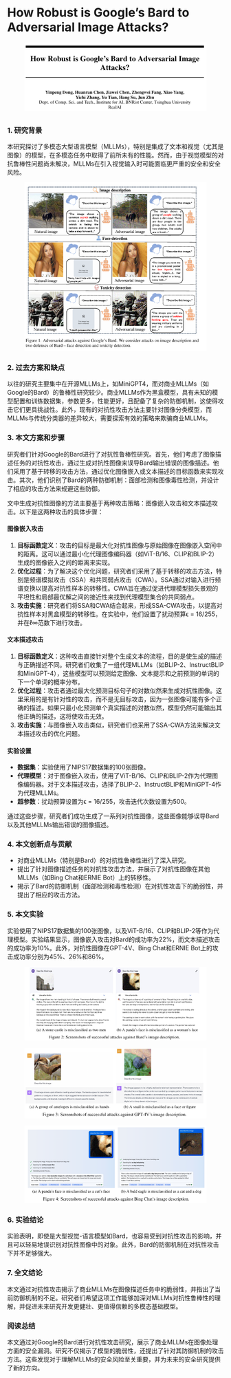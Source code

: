 # How Robust is Google’s Bard to Adversarial Image  Attacks?

<figure><img src="../.gitbook/assets/image (12) (1) (1) (1) (1) (1).png" alt=""><figcaption></figcaption></figure>

##

### 1. 研究背景

本研究探讨了多模态大型语言模型（MLLMs），特别是集成了文本和视觉（尤其是图像）的模型，在多模态任务中取得了前所未有的性能。然而，由于视觉模型的对抗鲁棒性问题尚未解决，MLLMs在引入视觉输入时可能面临更严重的安全和安全风险。

<figure><img src="../.gitbook/assets/image (13) (1) (1) (1) (1).png" alt=""><figcaption></figcaption></figure>

### 2. 过去方案和缺点

以往的研究主要集中在开源MLLMs上，如MiniGPT4，而对商业MLLMs（如Google的Bard）的鲁棒性研究较少。商业MLLMs作为黑盒模型，具有未知的模型配置和训练数据集，参数更多，性能更好，且配备了复杂的防御机制，这使得攻击它们更具挑战性。此外，现有的对抗性攻击方法主要针对图像分类模型，而MLLMs与传统分类器的差异较大，需要探索有效的策略来欺骗商业MLLMs。

### 3. 本文方案和步骤

研究者们针对Google的Bard进行了对抗性鲁棒性研究。首先，他们考虑了图像描述任务的对抗性攻击，通过生成对抗性图像来误导Bard输出错误的图像描述。他们采用了基于转移的攻击方法，通过优化图像嵌入或文本描述的目标函数来实现攻击。其次，他们识别了Bard的两种防御机制：面部检测和图像毒性检测，并设计了相应的攻击方法来规避这些防御。



文中生成对抗性图像的方法主要基于两种攻击策略：图像嵌入攻击和文本描述攻击。以下是这两种攻击的具体步骤：

#### 图像嵌入攻击

1. **目标函数定义**：攻击的目标是最大化对抗性图像与原始图像在图像嵌入空间中的距离。这可以通过最小化代理图像编码器（如ViT-B/16、CLIP和BLIP-2）生成的图像嵌入之间的距离来实现。
2. **优化过程**：为了解决这个优化问题，研究者们采用了基于转移的攻击方法，特别是频谱模拟攻击（SSA）和共同弱点攻击（CWA）。SSA通过对输入进行频谱变换以提高对抗性样本的转移性。CWA旨在通过促进代理模型损失景观的平坦性和局部最优解之间的接近性来找到代理模型集合的共同弱点。
3. **攻击实施**：研究者们将SSA和CWA结合起来，形成SSA-CWA攻击，以提高对抗性样本对黑盒模型的转移性。在实验中，他们设置了扰动预算ϵ = 16/255，并在ℓ∞范数下进行攻击。

#### 文本描述攻击

1. **目标函数定义**：这种攻击直接针对整个生成文本的流程，目的是使生成的描述与正确描述不同。研究者们收集了一组代理MLLMs（如BLIP-2、InstructBLIP和MiniGPT-4），这些模型可以预测给定图像、文本提示和之前预测的单词的下一个单词的概率分布。
2. **优化过程**：攻击者通过最大化预测目标句子的对数似然来生成对抗性图像。这里采用的是有针对性的攻击，而不是无目标攻击，因为一张图像可能有多个正确的描述。如果只最小化预测单个真实描述的对数似然，模型仍然可能输出其他正确的描述，这将使攻击无效。
3. **攻击实施**：与图像嵌入攻击类似，研究者们也采用了SSA-CWA方法来解决文本描述攻击的优化问题。

#### 实验设置

* **数据集**：实验使用了NIPS17数据集的100张图像。
* **代理模型**：对于图像嵌入攻击，使用了ViT-B/16、CLIP和BLIP-2作为代理图像编码器。对于文本描述攻击，选择了BLIP-2、InstructBLIP和MiniGPT-4作为代理MLLMs。
* **超参数**：扰动预算设置为ϵ = 16/255，攻击迭代次数设置为500。

通过这些步骤，研究者们成功生成了一系列对抗性图像，这些图像能够误导Bard以及其他MLLMs输出错误的图像描述。





### 4. 本文创新点与贡献

* 对商业MLLMs（特别是Bard）的对抗性鲁棒性进行了深入研究。
* 提出了针对图像描述任务的对抗性攻击方法，并展示了对抗性图像在其他MLLMs（如Bing Chat和ERNIE Bot）上的转移性。
* 揭示了Bard的防御机制（面部检测和毒性检测）在对抗性攻击下的脆弱性，并提出了相应的攻击方法。

### 5. 本文实验

实验使用了NIPS17数据集的100张图像，以及ViT-B/16、CLIP和BLIP-2等作为代理模型。实验结果显示，图像嵌入攻击对Bard的成功率为22%，而文本描述攻击的成功率为10%。此外，对抗性图像在GPT-4V、Bing Chat和ERNIE Bot上的攻击成功率分别为45%、26%和86%。

<figure><img src="../.gitbook/assets/image (14) (1) (1) (1) (1).png" alt=""><figcaption></figcaption></figure>

<figure><img src="../.gitbook/assets/image (15) (1) (1).png" alt=""><figcaption></figcaption></figure>

<figure><img src="../.gitbook/assets/image (16) (1).png" alt=""><figcaption></figcaption></figure>

### 6. 实验结论

实验表明，即使是大型视觉-语言模型如Bard，也容易受到对抗性攻击的影响，并且可以轻易地误识别对抗性图像中的对象。此外，Bard的防御机制在对抗性攻击下并不足够强大。

### 7. 全文结论

本文通过对抗性攻击揭示了商业MLLMs在图像描述任务中的脆弱性，并指出了当前防御机制的不足。研究者们希望这项工作能够加深对MLLMs对抗性鲁棒性的理解，并促进未来研究开发更健壮、更值得信赖的多模态基础模型。

### 阅读总结

本文通过对Google的Bard进行对抗性攻击研究，展示了商业MLLMs在图像处理方面的安全漏洞。研究不仅揭示了模型的脆弱性，还提出了针对其防御机制的攻击方法。这些发现对于理解MLLMs的安全风险至关重要，并为未来的安全研究提供了新的方向。

